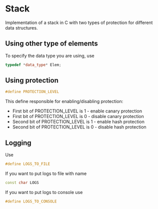 # Stack 
Implementation of a stack in C with two types of protection for different data structures.

## Using other type of elements
To specify the data type you are using, use
```c++
typedef *data_type* Elem;
```

## Using protection
```c++
#define PROTECTION_LEVEL
```
This define responsible for enabling/disabling protection:
* First bit of PROTECTION_LEVEL is  1 - enable  canary protection
* First bit of PROTECTION_LEVEL is  0 - disable canary protection
* Second bit of PROTECTION_LEVEL is 1 - enable  hash protection
* Second bit of PROTECTION_LEVEL is 0 - disable hash protection

## Logging
Use
```c++
#define LOGS_TO_FILE
```
If you want to put logs to file with name
```c++
const char LOGS
```
If you want to put logs to console use
```c++
#define LOGS_TO_CONSOLE
```
